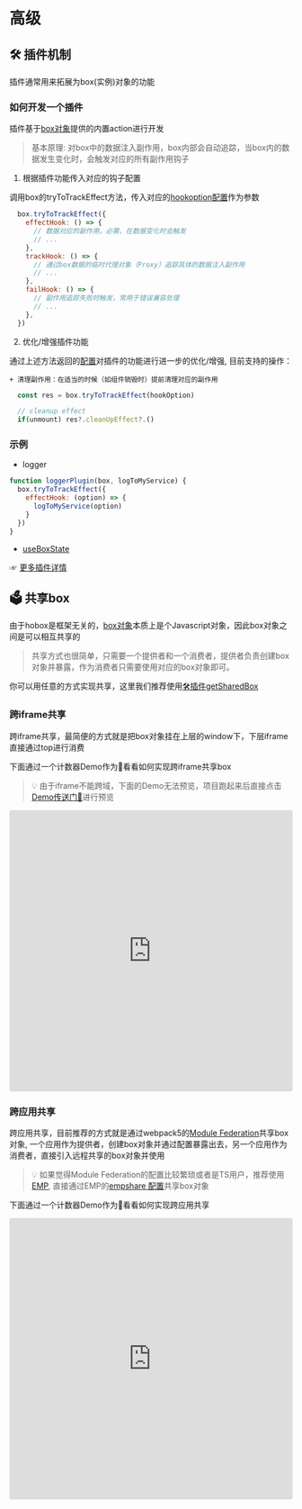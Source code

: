 # 高级

## 🛠 插件机制
  插件通常用来拓展为box(实例)对象的功能

### 如何开发一个插件
  插件基于[box对象](/base?id=box)提供的内置action进行开发

> 基本原理: 对box中的数据注入副作用，box内部会自动追踪，当box内的数据发生变化时，会触发对应的所有副作用钩子

1. 根据插件功能传入对应的钩子配置

  调用box的tryToTrackEffect方法，传入对应的[hookoption配置](/base?id=hookoption)作为参数
```js
  box.tryToTrackEffect({
    effectHook: () => {
      // 数据对应的副作用，必需，在数据变化时会触发
      // ...
    },
    trackHook: () => {
      // 通过box数据的临时代理对象（Proxy）追踪具体的数据注入副作用
      // ...
    },
    failHook: () => {
      // 副作用追踪失败时触发，常用于错误兼容处理
      // ...
    },
  })
```

2. 优化/增强插件功能

  通过上述方法返回的[配置](/base?id=trackeffectreturntype)对插件的功能进行进一步的优化/增强, 目前支持的操作：

    + 清理副作用：在适当的时候（如组件销毁时）提前清理对应的副作用

```js
  const res = box.tryToTrackEffect(hookOption)

  // cleanup effect
  if(unmount) res?.cleanUpEffect?.()
```

### 示例

+ logger

```js
function loggerPlugin(box, logToMyService) {
  box.tryToTrackEffect({
    effectHook: (option) => {
      logToMyService(option)
    }
  })
}
```

+ [useBoxState](https://github.com/Keylenn/boxjs/blob/box-plugin-react-use-box-state/packages/box-plugin-react-use-box-state/src/core/useBoxState.ts#L13)

☞ [更多插件详情](/plugins)


## 🗳 共享box
由于hobox是框架无关的，[box对象](/base?id=box)本质上是个Javascript对象，因此box对象之间是可以相互共享的

> 共享方式也很简单，只需要一个提供者和一个消费者，提供者负责创建box对象并暴露，作为消费者只需要使用对应的box对象即可。

你可以用任意的方式实现共享，这里我们推荐使用[🛠插件getSharedBox](/plugins?id=🛠getsharedbox)

### 跨iframe共享

跨iframe共享，最简便的方式就是把box对象挂在上层的window下，下层iframe直接通过top进行消费

下面通过一个计数器Demo作为🌰看看如何实现跨iframe共享box

> 💡 由于iframe不能跨域，下面的Demo无法预览，项目跑起来后直接点击[Demo传送门🚪](https://github-wwgpip-wle66z--3001.local.webcontainer.io)进行预览


<iframe src="https://stackblitz.com/edit/github-wwgpip-wle66z?devtoolsheight=33&embed=1&file=app/src/App.js&terminal=start"
     style="width:100%; height:500px; border:0; border-radius: 4px; overflow:hidden;"
     title="hobox-react-iframe"
></iframe>



### 跨应用共享

跨应用共享，目前推荐的方式就是通过webpack5的[Module Federation](https://webpack.docschina.org/concepts/module-federation/)共享box对象,
一个应用作为提供者，创建box对象并通过配置暴露出去，另一个应用作为消费者，直接引入远程共享的box对象并使用

> 💡 如果觉得Module Federation的配置比较繁琐或者是TS用户，推荐使用[EMP](https://emp2.netlify.app/), 直接通过EMP的[empshare 配置](https://emp2.netlify.app/develop/#empshare-%E9%85%8D%E7%BD%AE)共享box对象

下面通过一个计数器Demo作为🌰看看如何实现跨应用共享



<iframe src="https://stackblitz.com/edit/github-wwgpip?embed=1&file=app1/src/App.js&terminal=start"
     style="width:100%; height:500px; border:0; border-radius: 4px; overflow:hidden;"
     title="hobox-react-apps"
></iframe>



